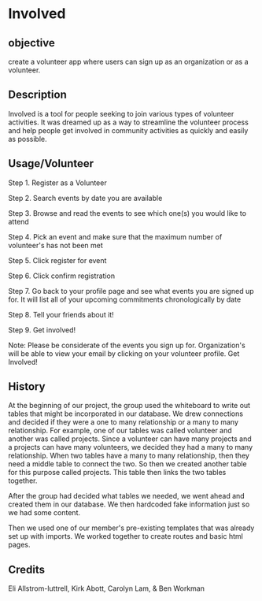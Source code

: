 # Involved

## objective
create a volunteer app where users can sign up as an organization or as a volunteer.

## Description

Involved is a tool for people seeking to join various types of volunteer activities. It was dreamed up as a way to streamline the volunteer process and help people get involved in community activities as quickly and easily as possible.

## Usage/Volunteer

Step 1. Register as a Volunteer

Step 2. Search events by date you are available

Step 3. Browse and read the events to see which one(s) you would like to attend

Step 4. Pick an event and make sure that the maximum number of volunteer's has not been met

Step 5. Click register for event

Step 6. Click confirm registration

Step 7. Go back to your profile page and see what events you are signed up for. It will list all of your upcoming commitments chronologically by date

Step 8. Tell your friends about it!

Step 9. Get involved!

Note: Please be considerate of the events you sign up for. Organization's will be able to view your email by clicking on your volunteer profile. Get Involved!

## History
At the beginning of our project, the group used the whiteboard to write out tables that might be incorporated in our database. We drew connections and decided if they were a one to many relationship or a many to many relationship. For example, one of our tables was called volunteer and another was called projects. Since a volunteer can have many projects and a projects can have many volunteers, we decided they had a many to many relationship. When two tables have a many to many relationship, then they need a middle table to connect the two. So then we created another table for this purpose called projects. This table then links the two tables together.

After the group had decided what tables we needed, we went ahead and created them in our database. We then hardcoded fake information just so we had some content.

Then we used one of our member's pre-existing templates that was already set up with imports. We worked together to create routes and basic html pages.

## Credits

Eli Allstrom-luttrell,
Kirk Abott,
Carolyn Lam,
& Ben Workman
